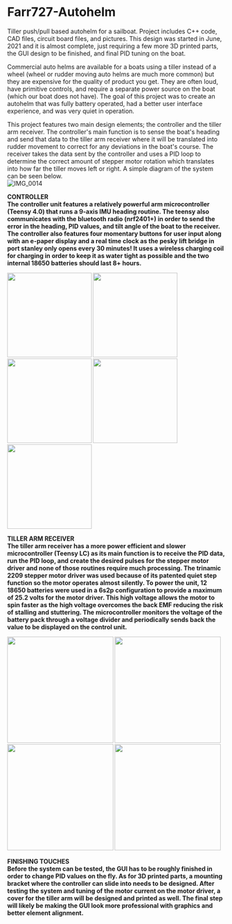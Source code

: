 # Farr727-Autohelm
Tiller push/pull based autohelm for a sailboat. Project includes C++ code, CAD files, circuit board files, and pictures. 
This design was started in June, 2021 and it is almost complete, just requiring a few more 3D printed parts, the GUI design to be finished,
and final PID tuning on the boat. 

Commercial auto helms are available for a boats using a tiller instead of a wheel (wheel or rudder moving auto helms are much more common) but they are expensive
for the quality of product you get. They are often loud, have primitive controls, and require a separate power source on the boat (which our boat does not have).
The goal of this project was to create an autohelm that was fully battery operated, had a better user interface experience, and was very quiet in operation. 

This project features two main design elements; the controller and the tiller arm receiver. The controller's main function is to sense the boat's
heading and send that data to the tiller arm receiver where it will be translated into rudder movement to correct for any deviations in the boat's course. 
The receiver takes the data sent by the controller and uses a PID loop to determine the correct amount of stepper motor rotation which translates into how
far the tiller moves left or right. A simple diagram of the system can be seen below.  
![IMG_0014](https://user-images.githubusercontent.com/121892380/211075521-193c2be1-065a-43e9-989c-7a9a6bd88152.JPG)

<b>CONTROLLER<br>
The controller unit features a relatively powerful arm microcontroller (Teensy 4.0) that runs a 9-axis IMU heading routine. The teensy also communicates with the bluetooth radio (nrf2401+) in order to send the error in the heading, PID values, and tilt angle of the boat to the receiver. The controller also features four momentary buttons for user input along with an e-paper display and a real time clock as the pesky lift bridge in port stanley only opens every 30 minutes! It uses a wireless charging coil for charging in order to keep it as water tight as possible and the two internal 18650 batteries should last 8+ hours.
<p float="left">
  <img src="https://user-images.githubusercontent.com/121892380/210914668-cd4ef4ab-563b-482b-93ef-31b50ed1c9d5.jpg" width="195" />
  <img src="https://user-images.githubusercontent.com/121892380/210915485-e98aab29-ede7-4280-8e8f-d90ad4688586.jpg" width="195" /> 
  <img src="https://user-images.githubusercontent.com/121892380/210914699-9443a2a8-9326-496b-9267-04300021ea79.jpg" width="195" /> 
  <img src="https://user-images.githubusercontent.com/121892380/211074864-240973e2-788b-49d9-847b-579dc2844317.jpg" width="195" /> 
  <img src="https://user-images.githubusercontent.com/121892380/210914710-5abbca31-395f-491c-9223-368d248c31f9.jpg" width="195" /> 
</p>

<b>TILLER ARM RECEIVER<br>
The tiller arm receiver has a more power efficient and slower microcontroller (Teensy LC) as its main function is to receive the PID data, run the PID loop, and create the desired pulses for the stepper motor driver and none of those routines require much processing. The trinamic 2209 stepper motor driver was used because of its patented quiet step function so the motor operates almost silently. To power the unit, 12 18650 batteries were used in a 6s2p configuration to provide a maximum of 25.2 volts for the motor driver. This high voltage allows the motor to spin faster as the high voltage overcomes the back EMF reducing the risk of stalling and stuttering. The microcontroller monitors the voltage of the battery pack through a voltage divider and periodically sends back the value to be displayed on the control unit. 
<p float="left">
  <img src="https://user-images.githubusercontent.com/121892380/211089859-366ed124-19c5-4137-8fcb-ffda074a8cf4.jpg" width="245" />
  <img src="https://user-images.githubusercontent.com/121892380/211087014-2091acc4-ef81-4114-ab59-10ca04f46ff1.jpg" width="245" />
  <img src="https://user-images.githubusercontent.com/121892380/211087033-18189b5c-aa84-4c96-986b-88a4c8463b72.jpg" width="245" />
  <img src="https://user-images.githubusercontent.com/121892380/211087054-d004be87-71da-4902-a3eb-5f1a337102f1.jpg" width="245" />
</p>
<b>FINISHING TOUCHES<br>
Before the system can be tested, the GUI has to be roughly finished in order to change PID values on the fly. As for 3D printed parts, a mounting bracket where the controller can slide into needs to be designed. After testing the system and tuning of the motor current on the motor driver, a cover for the tiller arm will be designed and printed as well. The final step will likely be making the GUI look more professional with graphics and better element alignment.  

